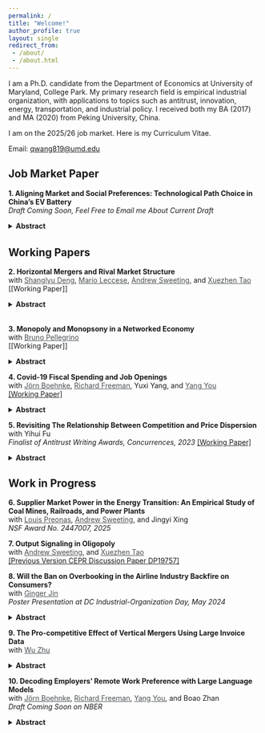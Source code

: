 ```yaml
---
permalink: /
title: "Welcome!"
author_profile: true
layout: single
redirect_from: 
 - /about/
 - /about.html
---
```


I am a Ph.D. candidate from the Department of Economics at University of Maryland, College Park. My primary research field is empirical industrial organization, with applications to topics such as antitrust, innovation, energy, transportation, and industrial policy. I received both my BA (2017) and MA (2020) from Peking University, China.

I am on the 2025/26 job market. Here is my Curriculum Vitae.

Email: <a href="mailto:qwang819@umd.edu">qwang819@umd.edu</a>

## Job Market Paper

**1. Aligning Market and Social Preferences: Technological Path Choice in China’s EV Battery**  
*Draft Coming Soon, Feel Free to Email me About Current Draft* 
  <details style="margin-bottom: 2rem;">
    <summary><strong>Abstract</strong></summary>
    <p>
    
    </p>
  </details>

## Working Papers

**2. Horizontal Mergers and Rival Market Structure**  
with <a href="https://www.shanglyudeng.com/" style="color: #494e52;">Shanglyu Deng</a>, <a href="https://www.marioleccese.com/" style="color: #494e52;">Mario Leccese</a>, <a href="http://www.asweeting.com/" style="color: #494e52;">Andrew Sweeting</a>, and <a href="https://www.xuezhentao.site" style="color: #494e52;">Xuezhen Tao</a>  
[[Working Paper]]
<details style="margin-bottom: 2rem;">
  <summary><strong>Abstract</strong></summary>
  <p style="text-align: justify;">
  Traditional measures of market concentration used when screening for anticom- petitive mergers, or applying structural presumptions, such as the market-level HHI, depend on the concentration of sales among non-merging rivals, as well as the shares of the merging parties. While the size of cost efficiencies needed to offset the market power effects of a merger, assuming static Nash equilibrium play both before and after a merger, depends only on the shares, characteristics and margins of the merging firms (Nocke and Whinston (2022)), we illustrate how, conditional on the shares and margins of the merging firms, rival market structure is often highly correlated with how rivals’ prices and outputs would change in response to changes in the prices or outputs of the parties, which in turn affects the profitability of mergers and the magnitude of any post-merger price and quantity changes when other efficiencies, or no efficiencies, are realized. We show that a simply calculated rival HHI measure is correlated with these changes for both price- and quantity-competition, for a variety of demand systems. We also illustrate how rival market structure can affect the incentives of a merged firm to engage in strategic behavior that may obscure the size of its realized efficiencies.
  </p>
</details>

**3. Monopoly and Monopsony in a Networked Economy**  
with <a href="https://www.brunopellegrino.com/" style="color: #494e52;">Bruno Pellegrino</a>  
[[Working Paper]]

 <details>
   <summary><strong>Abstract</strong></summary>
   <p>
   This paper examines the joint welfare effects of monopoly and monopsony power in the U.S. economy, where firms often exert market power in both product and factor markets. We develop a general equilibrium framework that captures the network of firm interactions through supply chains, product competition, and labor markets. Using data on publicly traded firms, we estimate that combined market power reduced total surplus by 5.7% in 2015. Importantly, monopoly and monopsony effects are sub-additive. Furthermore, we find that accounting for monopsony in factor markets not only exacerbates the welfare damages of hypothetical mergers but also renders Cournot competition welfare-superior to Bertrand, highlighting the nuanced interplay of dual market power.
   </p>
 </details>

**4. Covid-19 Fiscal Spending and Job Openings**  
with <a href="https://jboehnke.com/" style="color: #494e52;">Jörn Boehnke</a>, <a href="https://freeman.scholars.harvard.edu/" style="color: #494e52;">Richard Freeman</a>, Yuxi Yang, and <a href="https://yangyou1.weebly.com/" style="color: #494e52;">Yang You</a>  
[[Working Paper]](https://yangyou1.weebly.com/uploads/1/3/3/8/133813498/job_market_s_reaction_to_covid_spending_v1.pdf)

 <details>
   <summary><strong>Abstract</strong></summary>
   <p>
   We analyze a novel transaction-level pandemic-related government spending of $1.27 trillion and document that companies receiving more government funding experienced faster recovery in labor demand— a one percent increase in the award amount (0.48 million) led to 0.15% more job postings relative to the 2019 average. To gauge the magnitude, we find that a job posting response of one percent additional COVID spending is equivalent to a 1.55 percent revenue increase. New job creation mainly concentrates on transportation and construction industries and restores the occupation composition toward pre-COVID labor demand. However, further exploring the heterogeneity of job creation, we find that firms that receive more funding require only slightly lower education, and no evidence shows a stronger demand for on-site jobs or occupations with more in-person interaction. Our findings are consistent with the view that firms use government fiscal expenditure to insure themselves against the pandemic shocks and maintain standard employment structures, rather than disproportionately hiring necessary workers for COVID-19. 
   </p>
 </details>

**5. Revisiting The Relationship Between Competition and Price Dispersion**  
with Yihui Fu  
*Finalist of Antitrust Writing Awards, Concurrences, 2023*
[[Working Paper]](https://www.dropbox.com/scl/fi/cwe8wjpc9m2pyeo3v6frn/airline_price_dispersion.pdf?rlkey=x8mmmu6po61mmyfe6ltvksy0b&st=3qs6mtej&dl=0)

 <details>
   <summary><strong>Abstract</strong></summary>
   <p>
   Using novel granular data covering price and booking information of flights in China, we test the theory that predicts how the competition will affect price dispersion. We complement past price dispersion studies by making two contributions: First, we accurately identify and isolate three types of price dispersion originating from either third-degree price discrimination or peak-lead pricing. Second, we test the relative contribution of industry-elasticity and cross-price elasticity to price dispersion. Results suggest that both cross-price elasticity and industry-elasticity are crucial in determining the relationship between price dispersion and competition. Consistent with Borenstein and Rose (1994), we find that more competition will increase both intertemporal price dispersion and across-date price dispersion but not the across-departure-time price dispersion. Buying tickets earlier and buying flights on non-popular dates benefit more from competition.
   </p>
 </details>


## Work in Progress

**6. Supplier Market Power in the Energy Transition: An Empirical Study of Coal Mines, Railroads, and Power Plants**  
with <a href="https://www.louispreonas.com/" style="color: #494e52;">Louis Preonas</a>, <a href="http://www.asweeting.com/" style="color: #494e52;">Andrew Sweeting</a>, and Jingyi Xing  
*NSF Award No. 2447007, 2025*

**7. Output Signaling in Oligopoly**  
with <a href="http://www.asweeting.com/" style="color: #494e52;">Andrew Sweeting</a>, and <a href="https://www.xuezhentao.site" style="color: #494e52;">Xuezhen Tao</a>  
[[Previous Version CEPR Discussion Paper DP19757]](https://cepr.org/publications/dp19757)

**8. Will the Ban on Overbooking in the Airline Industry Backfire on Consumers?**  
with <a href="https://www.gingerjin.com/" style="color: #494e52;">Ginger Jin</a>  
*Poster Presentation at DC Industrial-Organization Day, May 2024*

 <details>
   <summary><strong>Abstract</strong></summary>
   <p>
   The practice of overselling, while contentious, has remained a legal strategy in the airline industry for a long time. On one hand, overselling exposes passengers to the risk of being involuntarily bumped from their flights. On the other hand, overselling enables airlines to keep efficient operations and maintain low fares. This paper aims to study the welfare implications of overselling, examine the potential effects of a ban on this practice and explore alternative remedies. We start with a reduced-form analysis, centering on the public relations debacle involving United Airlines (UA) in 2017. The results highlight a substantial increase in the lower end of UA's price distribution and a corresponding decrease in its load factor following a reduction in overselling. Subsequently, we construct a novel structural model that incorporates consumer considerations of bumping risk in their decision-making process, while carriers strategically leverage no-shows to facilitate overselling. Finally, we contemplate three counterfactual scenarios: the prohibition of overselling, heightened public awareness, and increased bumping compensation.

   </p>
 </details>

**9. The Pro-competitive Effect of Vertical Mergers Using Large Invoice Data**  
with <a href="https://www.sem.tsinghua.edu.cn/en/info/1216/7050.htm" style="color: #494e52;">Wu Zhu</a>  

 <details>
   <summary><strong>Abstract</strong></summary>
   <p>

   </p>
 </details>

**10. Decoding Employers’ Remote Work Preference with Large Language Models**  
with <a href="https://jboehnke.com/" style="color: #494e52;">Jörn Boehnke</a>, <a href="https://freeman.scholars.harvard.edu/" style="color: #494e52;">Richard Freeman</a>, <a href="https://yangyou1.weebly.com/" style="color: #494e52;">Yang You</a>, and Boao Zhan  
*Draft Coming Soon on NBER*

 <details>
   <summary><strong>Abstract</strong></summary>
   <p>

   </p>
 </details>
